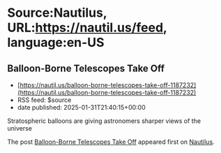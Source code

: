 # Source:Nautilus, URL:https://nautil.us/feed, language:en-US

## Balloon-Borne Telescopes Take Off
 - [https://nautil.us/balloon-borne-telescopes-take-off-1187232](https://nautil.us/balloon-borne-telescopes-take-off-1187232)
 - RSS feed: $source
 - date published: 2025-01-31T21:40:15+00:00

<p>Stratospheric balloons are giving astronomers sharper views of the universe</p>
<p>The post <a href="https://nautil.us/balloon-borne-telescopes-take-off-1187232/">Balloon-Borne Telescopes Take Off</a> appeared first on <a href="https://nautil.us">Nautilus</a>.</p>

